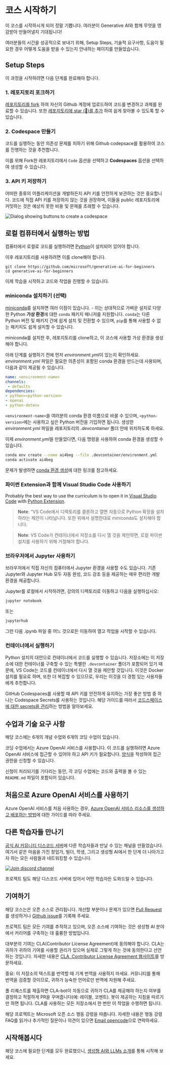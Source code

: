 # 코스 시작하기

이 코스를 시작하시게 되어 정말 기쁩니다. 여러분이 Generative AI와 함께 무엇을 영감받아 만들어낼지 기대됩니다!

여러분들의 시간을 성공적으로 보내기 위해, Setup Steps, 기술적 요구사항, 도움이 필요한 경우 어떻게 도움을 받을 수 있는지 안내하는 페이지를 만들었습니다.

## Setup Steps

이 과정을 시작하려면 다음 단계를 완료해야 합니다.


### 1. 레포지토리 포크하기

[레포지토리를 fork](https://github.com/microsoft/generative-ai-for-beginners/fork?WT.mc_id=academic-105485-koreyst) 하여 자신의 Github 계정에 업로드하여 코드를 변경하고 과제를 완료할 수 있습니다. 또한 [레포지토리에 star (🌟)를 추가](https://docs.github.com/en/get-started/exploring-projects-on-github/saving-repositories-with-stars?WT.mc_id=academic-105485-koreyst) 하여 쉽게 찾아볼 수 있도록 할 수 있습니다.

### 2. Codespace 만들기

코드를 실행하는 동안 의존성 문제를 피하기 위해 Github codepsace를 활용하여 코스를 진행하는 것을 추천합니다.

이를 위해 Fork한 레포지토리에서 `Code` 옵션을 선택하고 **Codespaces** 옵션을 선택하여 생성할 수 있습니다.

### 3. API 키 저장하기

어떠한 종류의 어플리케이션을 개발하든지 API 키를 안전하게 보관하는 것은 중요합니다. 코드에 직접 API 키를 저장하지 않는 것을 권장하며, 이들을 public 레포지토리에 커밋하는 것은 예상치 못한 비용 및 문제를 초래할 수 있습니다.

![Dialog showing buttons to create a codespace](../../images/who-will-pay.webp?WT.mc_id=academic-105485-koreyst)

## 로컬 컴퓨터에서 실행하는 방법

컴퓨터에서 로컬로 코드를 실행하려면 [Python](https://www.python.org/downloads/?WT.mc_id=academic-105485-koreyst)이 설치되어 있어야 합니다.

이후 레포지토리를 사용하려면 이를 clone해야 합니다.

```shell
git clone https://github.com/microsoft/generative-ai-for-beginners
cd generative-ai-for-beginners
```

이제 학습을 시작하고 코드와 작업을 진행할 수 있습니다.

### miniconda 설치하기 (선택)
[miniconda](https://conda.io/en/latest/miniconda.html?WT.mc_id=academic-105485-koreyst)를 설치하면 여러  이점이 있습니다. - 이는 상대적으로 가벼운 설치로 다양한 Python **가상 환경**에 대한 `conda` 패키지 매니저를 지원합니다. `conda`는 다른 Python 버전 및 패키지 간에 쉽게 설치 및 전환할 수 있으며, `pip`를 통해 사용할 수 없는 패키지도 쉽게 설치할 수 있습니다.

miniconda를 설치한 후, 레포지토리를 clone하고, 이 코스에 사용할 가상 환경을 생성해야 합니다. 

아래 단계를 실행하기 전에 먼저 *environment.yml*이 있는지 확인하세요. *environment.yml* 파일은 필요한 의존성이 포함된 conda 환경을 만드는데 사용되며, 다음과 같이 제공될 수 있습니다.

```yml
name: <environment-name>
channels:  
 - defaults
dependencies:  
- python=<python-version>  
- openai  
- python-dotenv
```

`<environment-name>`을 여러분의 conda 환경 이름으로 바꿀 수 있으며, `<python-version>`에는 사용하고 싶은 Python 버전을 기입하면 됩니다. 생성한 *environment.yml* 파일을 레포지토리의 *.devcontainer* 폴더 안에 위치하도록 하세요.

이제 *environment.yml*을 만들었다면, 다음 명령을 사용하여 conda 환경을 생성할 수 있습니다.

```bash
conda env create --name ai4beg --file .devcontainer/environment.yml
conda activate ai4beg
```

문제가 발생하면 [conda 환경 생성](https://docs.conda.io/projects/conda/en/latest/user-guide/tasks/manage-environments.html?WT.mc_id=academic-105485-koreyst)에 대한 링크를 참고하세요.

### 파이썬 Extension과 함께 Visual Studio Code 사용하기

Probably the best way to use the curriculum is to open it in [Visual Studio Code](http://code.visualstudio.com/?WT.mc_id=academic-105485-koreyst) with [Python Extension](https://marketplace.visualstudio.com/items?itemName=ms-python.python&WT.mc_id=academic-105485-koreyst).

> **Note**: “VS Code에서 디렉토리를 클론하고 열면 자동으로 Python 확장을 설치하라는 제안이 나타납니다. 또한 위에서 설명한대로 miniconda도 설치해야 합니다.

> **Note**: VS Code가 컨테이너에서 저장소를 다시 열 것을 제안하면, 로컬 파이썬 설치를 사용하기 위해 거절해야 합니다.

### 브라우저에서 Jupyter 사용하기

브라우저에서 직접 자신의 컴퓨터에서 Jupyter 환경을 사용할 수도 있습니다. 기존 Jupyter와 Jupyter Hub 모두 자동 완성, 코드 강조 등을 제공하는 매우 편리한 개발 환경을 제공합니다.

Jupyter를 로컬에서 시작하려면, 강의의 디렉토리로 이동하고 다음을 실행하십시오:

```bash
jupyter notebook
```

또는

```bash
jupyterhub
```

그런 다음 .ipynb 파일 중 어느 것으로든 이동하여 열고 작업을 시작할 수 있습니다.

### 컨테이너에서 실행하기

Python 설치의 대안으로 컨테이너에서 코드를 실행할 수 있습니다. 저장소에는 이 저장소에 대한 컨테이너를 구축할 수 있는 특별한 `.devcontainer` 폴더가 포함되어 있기 때문에, VS Code는 코드를 컨테이너에서 다시 열 것을 제안할 것입니다. 이것은 Docker 설치를 필요로 하며, 또한 더 복잡할 수 있으므로, 우리는 이것을 더 경험 있는 사용자들에게 추천합니다.

GitHub Codespaces를 사용할 때 API 키를 안전하게 유지하는 가장 좋은 방법 중 하나는 Codespace Secrets를 사용하는 것입니다. 해당 가이드를 따라서 [코드스페이스에 대한 secrets을 관리](https://docs.github.com/en/codespaces/managing-your-codespaces/managing-secrets-for-your-codespaces?WT.mc_id=academic-105485-koreyst)하는 방법을 알아보세요.

## 수업과 기술 요구 사항

해당 코스에는 6개의 개념 수업와 6개의 코딩 수업이 있습니다.

코딩 수업에서는  Azure OpenAI 서비스를 사용합니다. 이 코드를 실행하려면 Azure OpenAI 서비스에 접근할 수 있어야 하고 API 키가 필요합니다. [양식](https://azure.microsoft.com/products/ai-services/openai-service?WT.mc_id=academic-105485-koreyst)을 작성하여 접근 권한을 신청할 수 있습니다.

신청이 처리되기를 기다리는 동안, 각 코딩 수업에는 코드와 출력을 볼 수 있는 `README.md` 파일이 포함되어 있습니다.

## 처음으로 Azure OpenAI 서비스를 사용하기

 Azure OpenAI 서비스를 처음 사용하는 경우, [Azure OpenAI 서비스 리소스를 생성하고 배포하는 방법](https://learn.microsoft.com/azure/ai-services/openai/how-to/create-resource?pivots=web-portal&WT.mc_id=academic-105485-koreyst)에 대한 가이드를 따라 주세요.

## 다른 학습자들 만나기

[공식 AI 커뮤니티 디스코드 서버](https://aka.ms/genai-discord?WT.mc_id=academic-105485-koreyst)에 다른 학습자들과 만날 수 있는 채널을 만들었습니다. 여기서 같은 마음을 가진 창업가, 빌더, 학생, 그리고 생성형 AI에서 한 단계 더 나아가고자 하는 모든 사람들과 네트워킹할 수 있습니다.

[![Join discord channel](https://dcbadge.vercel.app/api/server/ByRwuEEgH4)](https://aka.ms/genai-discord?WT.mc_id=academic-105485-koreyst)

프로젝트 팀도 해당 디스코드 서버에 있어서 어떤 학습자든 도와드릴 수 있습니다.

## 기여하기

해당 코스는은 오픈 소스로 관리됩니다. 개선할 부분이나 문제가 있으면 [Pull Request](https://github.com/microsoft/generative-ai-for-beginners/pulls?WT.mc_id=academic-105485-koreyst)를 생성하거나 [Github issue](https://github.com/microsoft/generative-ai-for-beginners/issues?WT.mc_id=academic-105485-koreyst)를 기록해 주세요.

프로젝트 팀은 모든 기여를 추적하고 있으며, 오픈 소스에 기여하는 것은 생성형 AI 분야에서 커리어를 구축하는 데 훌륭한 방법입니다.

대부분의 기여는 CLA(Contributor License Agreement)에 동의해야 합니다. CLA는 귀하가 귀하의 기여를 사용할 권리가 있으며 실제로 그렇게 하는 것에 동의한다고 선언하는 것입니다. 자세한 내용은 [CLA, Contributor License Agreement 웹사이트](https://cla.microsoft.com?WT.mc_id=academic-105485-koreyst)를 방문하세요.

중요: 이 저장소의 텍스트를 번역할 때 기계 번역을 사용하지 마세요. 커뮤니티를 통해 번역을 검증할 것이므로, 귀하가 능숙한 언어로만 번역에 자원해 주세요.

풀 리퀘스트를 제출하면 CLA-bot이 자동으로 귀하가 CLA를 제공해야 하는지 여부를 결정하고 적절하게 PR을 꾸며줍니다(예: 레이블, 코멘트). 봇이 제공하는 지침을 따르기만 하면 됩니다. CLA를 사용하는 모든 저장소에서 한 번만 이 작업을 수행하면 됩니다.

해당 프로젝트는 Microsoft 오픈 소스 행동 강령을 따릅니다. 자세한 내용은 행동 강령 FAQ를 읽거나 추가적인 질문이나 의견이 있으면 [Email opencode](opencode@microsoft.com)으로 연락하세요.

## 시작해봅시다

해당 코스에 필요한 단계를 모두 완료했으니, [생성형 AI와 LLMs 소개](../../../01-introduction-to-genai/translations/ko/README.md?WT.mc_id=academic-105485-koreyst)를 통해 시작해 보세요.